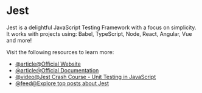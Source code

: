 # Jest

Jest is a delightful JavaScript Testing Framework with a focus on simplicity.
It works with projects using: Babel, TypeScript, Node, React, Angular, Vue and more!

Visit the following resources to learn more:

- [@article@Official Website](https://jestjs.io/)
- [@article@Official Documentation](https://jestjs.io/docs/getting-started)
- [@video@Jest Crash Course - Unit Testing in JavaScript](https://www.youtube.com/watch?v=7r4xVDI2vho)
- [@feed@Explore top posts about Jest](https://app.daily.dev/tags/jest?ref=roadmapsh)